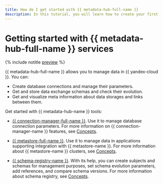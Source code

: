 ```yaml
---
title: How do I get started with {{ metadata-hub-full-name }}
description: In this tutorial, you will learn how to create your first connection and how to get started with a data registry.
---
```


# Getting started with {{ metadata-hub-full-name }} services

{% include notitle [preview](../../_includes/note-preview.md) %}


{{ metadata-hub-full-name }} allows you to manage data in {{ yandex-cloud }}. You can:

* Create database connections and manage their parameters.
* Get and store data exchange schemas and check their evolution.
* Get and visualize meta information about data storages and links between them.

Get started with {{ metadata-hub-name }} tools:

* [{{ connection-manager-full-name }}](connection-manager.md). Use it to manage database connection parameters. For more information on {{ connection-manager-name }} features, see [Concepts](../concepts/connection-manager.md).

* [{{ metastore-full-name }}](metastore.md). Use it to manage data in applications supporting integration with {{ metastore-name }}. For more information about {{ metastore-name }} clusters, see [Concepts](../concepts/metastore.md).

* [{{ schema-registry-name }}](schema-registry.md). With its help, you can create subjects and schemas for management purposes, set schema evolution parameters, add references, and compare schema versions. For more information about schema registry, see [Concepts](../concepts/schema-registry.md).
